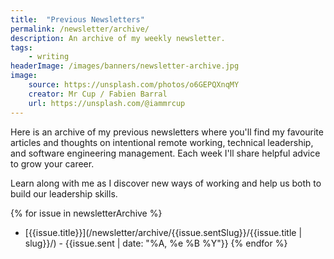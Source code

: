 ```yaml
---
title:  "Previous Newsletters"
permalink: /newsletter/archive/
description: An archive of my weekly newsletter.
tags:
    - writing
headerImage: /images/banners/newsletter-archive.jpg
image:
    source: https://unsplash.com/photos/o6GEPQXnqMY
    creator: Mr Cup / Fabien Barral
    url: https://unsplash.com/@iammrcup
---
```


Here is an archive of my previous newsletters where you'll find my favourite articles and thoughts on intentional remote working, technical leadership, and software engineering management. Each week I'll share helpful advice to grow your career.

Learn along with me as I discover new ways of working and help us both to build our leadership skills.

{% for issue in newsletterArchive %}
* [{{issue.title}}](/newsletter/archive/{{issue.sentSlug}}/{{issue.title | slug}}/) - {{issue.sent | date: "%A, %e %B %Y"}}
{% endfor %}